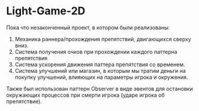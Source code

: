 # Light-Game-2D

Пока что незаконченный проект, в котором были реализованы:
1. Механика раннера/прохождения препятствий, двигающихся сверху вниз.
2. Система получения очков при прохождении каждого паттерна препятствия
3. Система ускорения движения паттера препятствия со временем.
4. Система улучшений или магазин, в которым мы тратим деньги на покупку улучшений, влияющих на параметры игрока и окружения.

Также был использован паттерн Observer в виде эвентов для остановки окружающих процессов при смерти игрока (ударе игрока об препятствие).
